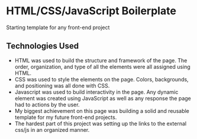 # HTML/CSS/JavaScript Boilerplate
Starting template for any front-end project

## Technologies Used

+ HTML was used to build the structure and framework of the page.  The order, organization, and type of all the elements were all assigned using HTML.
+ CSS was used to style the elements on the page.  Colors, backgrounds, and positioning was all done with CSS.
+ Javascript was used to build interactivity in the page.  Any dynamic element was created using JavaScript as well as any response the page had to actions by the user.
+ My biggest achievement on this page was building a solid and reusable template for my future front-end projects.
+ The hardest part of this project was setting up the links to the external css/js in an organized manner.

